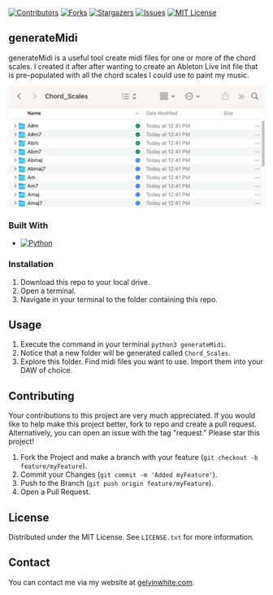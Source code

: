 [![Contributors][contributors-shield]][contributors-url]
[![Forks][forks-shield]][forks-url]
[![Stargazers][stars-shield]][stars-url]
[![Issues][issues-shield]][issues-url]
[![MIT License][license-shield]][license-url]

## generateMidi

generateMidi is a useful tool create midi files for one or more of the chord scales. I created it after after wanting to create an Ableton Live init file that is pre-populated with all the chord scales I could use to paint my music.

![product-screenshot]

### Built With

* [![Python][Python.org]][Python-url]

### Installation

1. Download this repo to your local drive.
2. Open a terminal.
3. Navigate in your terminal to the folder containing this repo.

## Usage

1. Execute the command in your terminal `python3 generateMidi`.
2. Notice that a new folder will be generated called `Chord_Scales`.
3. Explore this folder. Find midi files you want to use. Import them into your DAW of choice.

## Contributing

Your contributions to this project are very much appreciated. If you would like to help make this project better, fork to repo and create a pull request. Alternatively, you can open an issue with the tag "request." Please star this project!

1. Fork the Project and make a branch with your feature (`git checkout -b feature/myFeature`).
3. Commit your Changes (`git commit -m 'Added myFeature'`).
4. Push to the Branch (`git push origin feature/myFeature`).
5. Open a Pull Request.

## License

Distributed under the MIT License. See `LICENSE.txt` for more information.

## Contact

You can contact me via my website at [gelvinwhite.com](https://gelvinwhite.com/).

<!-- MARKDOWN LINKS & IMAGES -->
<!-- https://www.markdownguide.org/basic-syntax/#reference-style-links -->
[contributors-shield]: https://img.shields.io/github/contributors/guyewhite/CSVto3Dstrings.svg?style=for-the-badge
[contributors-url]: https://github.com/guyewhite/CSVto3Dstrings/graphs/contributors
[forks-shield]: https://img.shields.io/github/forks/guyewhite/CSVto3Dstrings.svg?style=for-the-badge
[forks-url]: https://github.com/guyewhite/CSVto3Dstrings/network/members
[stars-shield]: https://img.shields.io/github/stars/guyewhite/CSVto3Dstrings.svg?style=for-the-badge
[stars-url]: https://github.com/guyewhite/CSVto3Dstrings/stargazers
[issues-shield]: https://img.shields.io/github/issues/guyewhite/CSVto3Dstrings.svg?style=for-the-badge
[issues-url]: https://github.com/guyewhite/CSVto3Dstrings/issues
[license-shield]: https://img.shields.io/github/license/guyewhite/CSVto3Dstrings.svg?style=for-the-badge
[license-url]: https://github.com/guyewhite/CSVto3Dstrings/blob/master/LICENSE.txt
[linkedin-shield]: https://img.shields.io/badge/-LinkedIn-black.svg?style=for-the-badge&logo=linkedin&colorB=555
[linkedin-url]: https://linkedin.com/in/linkedin_username
[product-screenshot]: images/screenshot.png
[Next.js]: https://img.shields.io/badge/next.js-000000?style=for-the-badge&logo=nextdotjs&logoColor=white
[Next-url]: https://nextjs.org/
[React.js]: https://img.shields.io/badge/React-20232A?style=for-the-badge&logo=react&logoColor=61DAFB
[React-url]: https://reactjs.org/
[Vue.js]: https://img.shields.io/badge/Vue.js-35495E?style=for-the-badge&logo=vuedotjs&logoColor=4FC08D
[Vue-url]: https://vuejs.org/
[Angular.io]: https://img.shields.io/badge/Angular-DD0031?style=for-the-badge&logo=angular&logoColor=white
[Angular-url]: https://angular.io/
[Svelte.dev]: https://img.shields.io/badge/Svelte-4A4A55?style=for-the-badge&logo=svelte&logoColor=FF3E00
[Svelte-url]: https://svelte.dev/
[Laravel.com]: https://img.shields.io/badge/Laravel-FF2D20?style=for-the-badge&logo=laravel&logoColor=white
[Laravel-url]: https://laravel.com
[Bootstrap.com]: https://img.shields.io/badge/Bootstrap-563D7C?style=for-the-badge&logo=bootstrap&logoColor=white
[Bootstrap-url]: https://getbootstrap.com
[JQuery.com]: https://img.shields.io/badge/jQuery-0769AD?style=for-the-badge&logo=jquery&logoColor=white
[JQuery-url]: https://jquery.com
[Python.org]: https://img.shields.io/badge/python-version?style=for-the-badge&logo=python&logoColor=FFFFFF
[Python-url]: https://python.org
[Clang]: https://img.shields.io/badge/Clang-version?style=for-the-badge&logo=C&logoColor=FFFFFF
[Clang-url]: https://clang.llvm.org/
